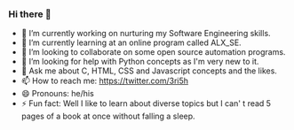 ### Hi there 👋

- 🔭 I’m currently working on nurturing my Software Engineering skills.
- 🌱 I’m currently learning at an online program called ALX_SE.
- 👯 I’m looking to collaborate on some open source automation programs.
- 🤔 I’m looking for help with Python concepts as I'm very new to it.
- 💬 Ask me about C, HTML, CSS and Javascript concepts and the likes.
- 📫 How to reach me: https://twitter.com/3ri5h
- 😄 Pronouns: he/his
- ⚡ Fun fact: Well I like to learn about diverse topics but I can' t read 5 pages of a book at once without falling a sleep. 

